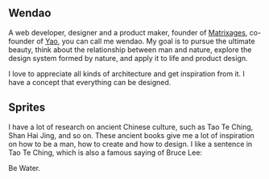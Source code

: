 ## Wendao

A web developer, designer and a product maker, founder of [Matrixages](https://matrixages.com/), co-founder of [Yao](https://yaoapps.com/), you can call me wendao. My goal is to pursue the ultimate beauty, think about the relationship between man and nature, explore the design system formed by nature, and apply it to life and product design.

I love to appreciate all kinds of architecture and get inspiration from it. I have a concept that everything can be designed.

## Sprites

I have a lot of research on ancient Chinese culture, such as Tao Te Ching, Shan Hai Jing, and so on. These ancient books give me a lot of inspiration on how to be a man, how to create and how to design. I like a sentence in Tao Te Ching, which is also a famous saying of Bruce Lee:

Be Water.

